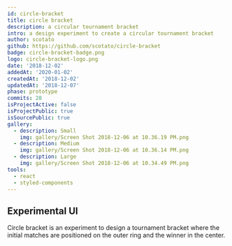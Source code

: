 ```yaml
---
id: circle-bracket
title: circle bracket
description: a circular tournament bracket
intro: a design experiment to create a circular tournament bracket
author: scotato
github: https://github.com/scotato/circle-bracket
badge: circle-bracket-badge.png
logo: circle-bracket-logo.png
date: '2018-12-02'
addedAt: '2020-01-02'
createdAt: '2018-12-02'
updatedAt: '2018-12-07'
phase: prototype
commits: 28
isProjectActive: false
isProjectPublic: true
isSourcePublic: true
gallery:
  - description: Small
    img: gallery/Screen Shot 2018-12-06 at 10.36.19 PM.png
  - description: Medium
    img: gallery/Screen Shot 2018-12-06 at 10.36.14 PM.png
  - description: Large
    img: gallery/Screen Shot 2018-12-06 at 10.34.49 PM.png
tools: 
  - react
  - styled-components
---
```


## Experimental UI
Circle bracket is an experiment to design a tournament bracket where the initial matches are positioned on the outer ring and the winner in the center.
